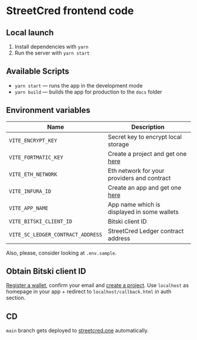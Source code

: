 # StreetCred frontend code

## Local launch

1. Install dependencies with `yarn`
2. Run the server with `yarn start`

## Available Scripts

- `yarn start` — runs the app in the development mode
- `yarn build` — builds the app for production to the `docs` folder

## Environment variables

| Name                              | Description                                                           |
| --------------------------------- | --------------------------------------------------------------------- |
| `VITE_ENCRYPT_KEY`                | Secret key to encrypt local storage                                   |
| `VITE_FORTMATIC_KEY`              | Create a project and get one [here](https://dashboard.fortmatic.com/) |
| `VITE_ETH_NETWORK`                | Eth network for your providers and contract                           |
| `VITE_INFURA_ID`                  | Create an app and get one [here](https://infura.io/dashboard)         |
| `VITE_APP_NAME`                   | App name which is displayed in some wallets                           |
| `VITE_BITSKI_CLIENT_ID`           | Bitski client ID                                                      |
| `VITE_SC_LEDGER_CONTRACT_ADDRESS` | StreetCred Ledger contract address                                    |

Also, please, consider looking at `.env.sample`.

## Obtain Bitski client ID

[Register a wallet](https://wallet.bitski.com/), confirm your email and [create a project](https://developer.bitski.com/). Use `localhost` as homepage in your app + redirect to `localhost/callback.html` in auth section.

## CD

`main` branch gets deployed to [streetcred.one](https://streetcred.one) automatically.
